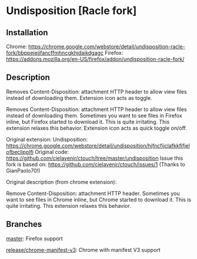 # Undisposition [Racle fork]

## Installation

Chrome: <https://chrome.google.com/webstore/detail/undisposition-racle-fork/bbppejejjfancffmhncgkhjdaikdgagc>
Firefox: <https://addons.mozilla.org/en-US/firefox/addon/undisposition-racle-fork/>

## Description

Removes Content-Disposition: attachment HTTP header to allow view files instead of downloading them. Extension icon acts as toggle.

Removes Content-Disposition: attachment HTTP header to allow view files instead of downloading them.
Sometimes you want to see files in Firefox inline, but Firefox started to download it.
This is quite irritating. This extension relaxes this behavior.
Extension icon acts as quick toggle on/off.

Original extension: Undisposition: https://chrome.google.com/webstore/detail/undisposition/hjfncfijclafkkfifjelofbeclipplfi
Original code: https://github.com/cielavenir/ctouch/tree/master/undisposition
Issue this fork is based on: https://github.com/cielavenir/ctouch/issues/1
(Thanks to GianPaolo70!)

Original description (from chrome extension):

Remove Content-Disposition: attachment HTTP header.
Sometimes you want to see files in Chrome inline, but Chrome started to download it.
This is quite irritating. This extension relaxes this behavior.

## Branches

[master](https://github.com/Racle/undisposition/tree/master): Firefox support

[release/chrome-manifest-v3](https://github.com/Racle/undisposition/tree/release/chrome-manifest-v3): Chrome with manifest V3 support
